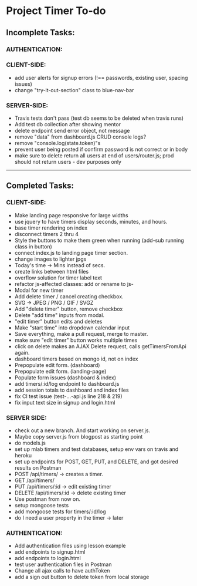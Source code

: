 # Project Timer To-do

## Incomplete Tasks:

### AUTHENTICATION:

### CLIENT-SIDE:
- add user alerts for signup errors (!== passwords, existing user, spacing issues)
- change "try-it-out-section" class to blue-nav-bar

### SERVER-SIDE:
- Travis tests don't pass (test db seems to be deleted when travis runs)
- Add test db collection after showing mentor
- delete endpoint send error object, not message
- remove "data" from dashboard.js CRUD console logs?
- remove "console.log(state.token)"s
- prevent user being posted if confirm password is not correct or in body
- make sure to delete return all users at end of users/router.js; prod should not return users - dev purposes only

-----

## Completed Tasks:

### CLIENT-SIDE:
- Make landing page responsive for large widths
- use jquery to have timers display seconds, minutes, and hours.
- base timer rendering on index
- disconnect timers 2 thru 4
- Style the buttons to make them green when running (add-sub running class in button)
- connect index.js to landing page timer section.
- change images to lighter jpgs
- Today's time -> Mins instead of secs.
- create links between html files
- overflow solution for timer label text
- refactor js-affected classes: add or rename to js-<class>
- Modal for new timer
- Add delete timer / cancel creating checkbox.
- SVG -> JPEG / PNG / GIF / SVGZ
- Add "delete timer" button, remove checkbox
- Delete "add time" inputs from modal.
- "edit timer" button edits and deletes
- Make "start time" into dropdown calendar input
- Save everything, make a pull request, merge to master.
- make sure "edit timer" button works multiple times
- click on delete makes an AJAX Delete request, calls getTimersFromApi again.
- dashboard timers based on mongo id, not on index
- Prepopulate edit form. (dashboard)
- Prepopulate edit form. (landing-page)
- Populate form issues (dashboard & index)
- add timers/:id/log endpoint to dashboard.js
- add session totals to dashboard and index files
- fix CI test issue (test-...-api.js line 218 & 219)
- fix input text size in signup and login.html

### SERVER SIDE:
- check out a new branch. And start working on server.js.
- Maybe copy server.js from blogpost as starting point
- do models.js
- set up mlab timers and test databases, setup env vars on travis and heroku
- set up endpoints for POST, GET, PUT, and DELETE, and got desired results on Postman
- POST /api/timers/ -> creates a timer.
- GET /api/timers/
- PUT /api/timers/:id -> edit existing timer
- DELETE /api/timers/:id -> delete existing timer
- Use postman from now on.
- setup mongoose tests
- add mongoose tests for timers/:id/log
- do I need a user property in the timer -> later

### AUTHENTICATION:
- Add authentication files using lesson example
- add endpoints to signup.html
- add endpoints to login.html
- test user authentication files in Postman
- Change all ajax calls to have authToken
- add a sign out button to delete token from local storage
